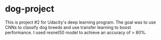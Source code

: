 # dog-project

This is project #2 for Udacity's deep learning program. The goal was to use CNNs to classify dog breeds and use transfer learning to boost performance. I used resnet50 model to achieve an accuracy of > 80%.
